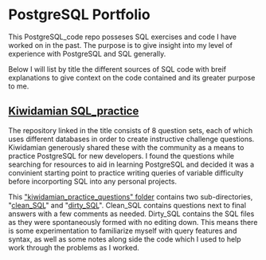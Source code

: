 # PostgreSQL Portfolio

This PostgreSQL_code repo posseses SQL exercises and code I have worked on in the past. The purpose is to give insight into my level of experience with PostgreSQL and SQL generally. 

Below I will list by title the different sources of SQL code with breif explanations to give context on the code contained and its greater purpose to me. 

## [Kiwidamian SQL_practice](https://github.com/kiwidamien/SQL_practice)

The repository linked in the title consists of 8 question sets, each of which uses different databases in order to create instructive challenge questions. Kiwidamian generously shared these with the community as a means to practice PostgreSQL for new developers. I found the questions while searching for resources to aid in learning PostgreSQL and decided it was a convinient starting point to practice writing queries of variable difficulty before incorporting SQL into any personal projects.   

This ["kiwidamian_practice_questions" folder](https://github.com/J-T-Nelson/PostgreSQL_code/tree/master/kiwidamin_practice_questions) contains two sub-directories, "[clean_SQL](https://github.com/J-T-Nelson/PostgreSQL_code/tree/master/kiwidamin_practice_questions/clean_SQL)" and "[dirty_SQL](https://github.com/J-T-Nelson/PostgreSQL_code/tree/master/kiwidamin_practice_questions/dirty_SQL)". Clean_SQL contains questions next to final answers with a few comments as needed. Dirty_SQL contains the SQL files as they were spontaneously formed with no editing down. This means there is some experimentation to familiarize myself with query features and syntax, as well as some notes along side the code which I used to help work through the problems as I worked. 
